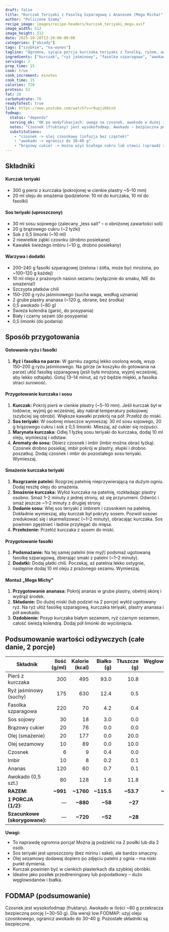 ```yaml
---
draft: false
title: "Kurczak Teriyaki z Fasolką Szparagową i Ananasem (Mega Micha)"
author: "Policzone Szamy"
recipe_image: images/recipe-headers/kurczak_teriyaki_mega.avif
image_width: 512
image_height: 512
date: 2025-10-28T13:20:00-00:00
categories: ["obiady"]
tags: ["szybkie", "na-wynos"]
tagline: "Ogromna, sycąca porcja kurczaka teriyaki z fasolką, ryżem, awokado i ananasem – prawdziwa Mega Micha Mocy!"
ingredients: ["kurczak", "ryż jaśminowy", "fasolka szparagowa", "awokado", "ananas", "sos sojowy", "olej sezamowy"]
servings: 2
prep_time: 15
cook: true
cook_increment: minutes
cook_time: 15
calories: 720
protein: 52
fat: 28
carbohydrate: 76
readyToTest: true
link: https://www.youtube.com/watch?v=r9upjiK0zxU
fodmap:
  status: "depends"
  serving_ok: "OK po modyfikacjach: uwaga na czosnek, awokado w dużej ilości"
  notes: "Czosnek (fruktany) jest wysokofodmap. Awokado – bezpieczna porcja ~30–50 g (tu połowa awokado to ~80 g, za dużo). Fasolka szparagowa, ananas (małe ilości), ryż, kurczak są niskofodmap. Imbir jest OK."
  substitutions:
    - "czosnek -> olej czosnkowy (infuzja bez cząstek)"
    - "awokado -> ogranicz do 30–40 g"
    - "brązowy cukier -> można użyć białego cukru lub stewii (sprawdź smak)"
---
```


## Składniki

#### Kurczak teriyaki
* 300 g piersi z kurczaka (pokrojonej w cienkie plastry ~5–10 mm)
* 20 ml oleju do smażenia (podzielone: 10 ml do kurczaka, 10 ml do fasolki)

#### Sos teriyaki (uproszczony)
* 30 ml sosu sojowego (zalecany „less salt" – o obniżonej zawartości soli)
* 20 g brązowego cukru (~2 łyżki)
* Sok z 0,5 limonki (~10 ml)
* 2 niewielkie ząbki czosnku (drobno posiekane)
* Kawałek świeżego imbiru (~10 g, drobno posiekany)

#### Warzywa i dodatki
* 200–240 g fasolki szparagowej (zielona i żółta, może być mrożona, po ~100–120 g każdej)
* 10 ml oleju z prażonych nasion sezamu (wyłącznie do smaku, NIE do smażenia!)
* Szczypta płatków chili
* 150–200 g ryżu jaśminowego (sucha waga, według uznania)
* 2 grube plastry ananasa (~120 g, obrane, bez środka)
* 0,5 awokado (~80 g)
* Świeża kolendra (garść, do posypania)
* Biały i czarny sezam (do posypania)
* 0,5 limonki (do podania)

## Sposób przygotowania

#### Gotowanie ryżu i fasolki
1. **Ryż i fasolka na parze:** W garnku zagotuj lekko osoloną wodę, wsyp 150–200 g ryżu jaśminowego. Na górze (w koszyku do gotowania na parze) ułóż fasolkę szparagową (jeśli była mrożona, wyjmij wcześniej, aby lekko odtajała). Gotuj 13–14 minut, aż ryż będzie miękki, a fasolka straci surowość.

#### Przygotowanie kurczaka i sosu
1. **Kurczak:** Pokrój pierś w cienkie plastry (~5–10 mm). Jeśli kurczak był w lodówce, wyjmij go wcześniej, aby nabrał temperatury pokojowej (szybciej się obrobi). Większe kawałki przekrój na pół. Przełóż do miski.
2. **Sos teriyaki:** W osobnej miseczce wymieszaj: 30 ml sosu sojowego, 20 g brązowego cukru i sok z 0,5 limonki. Mieszaj, aż cukier się rozpuści.
3. **Marynata kurczaka:** Odlej 1 łyżkę sosu teriyaki do kurczaka, dodaj 10 ml oleju, wymieszaj i odstaw.
4. **Aromaty do sosu:** Obierz czosnek i imbir (imbir można obrać łyżką). Czosnek drobno posiekaj, imbir pokrój w plastry, słupki i drobno poszatkuj. Dodaj czosnek i imbir do pozostałego sosu teriyaki. Wymieszaj.

#### Smażenie kurczaka teriyaki
1. **Rozgrzanie patelni:** Rozgrzej patelnię nieprzywierającą na dużym ogniu. Dodaj resztę oleju do smażenia.
2. **Smażenie kurczaka:** Wyłóż kurczaka na patelnię, rozkładając plastry osobno. Smaż 1–2 minuty z jednej strony, aż się przyrumieni. Odwróć i smaż jeszcze ~1–2 minuty z drugiej strony.
3. **Dodanie sosu:** Wlej sos teriyaki z imbirem i czosnkiem na patelnię. Dokładnie wymieszaj, aby kurczak był pokryty sosem. Pozwól sosowi zredukować się i skarmelizować (~1–2 minuty), obracając kurczaka. Sos powinien zgęstnieć i ładnie przylegać do mięsa.
4. **Przełożenie:** Przełóż kurczaka z sosem do miski.

#### Przygotowanie fasolki
1. **Podsmażanie:** Na tej samej patelni (nie myj!) podsmaż ugotowaną fasolkę szparagową, zbierając smaki z patelni (~1–2 minuty).
2. **Dodatki:** Dodaj płatki chili. Poczekaj, aż patelnia lekko ostygnie, następnie dodaj 10 ml oleju z prażonego sezamu. Wymieszaj.

#### Montaż „Mega Michy"
1. **Przygotowanie ananasa:** Pokrój ananas w grube plastry, obetnij skórę i wydrąż środek.
2. **Składanie:** Do dużej miski (lub podziel na 2 porcje) wyłóż ugotowany ryż. Na ryż ułóż fasolkę szparagową, kurczaka teriyaki, plastry ananasa i pół awokado.
3. **Ozdobienie:** Posyp kurczaka białym sezamem, ryż czarnym sezamem, całość świeżą kolendrą. Dodaj pół limonki do wyciśnięcia.

## Podsumowanie wartości odżywczych (całe danie, 2 porcje)

| Składnik                   | Ilość (g/ml) | Kalorie (kcal) | Białko (g) | Tłuszcze (g) | Węglowodany (g) |
|----------------------------|-------------:|---------------:|-----------:|-------------:|----------------:|
| Pierś z kurczaka           | 300          | 495            | 93.0       | 10.8         | 0.0             |
| Ryż jaśminowy (suchy)      | 175          | 630            | 12.4       | 0.5          | 138.3           |
| Fasolka szparagowa         | 220          | 70             | 4.2        | 0.4          | 13.2            |
| Sos sojowy                 | 30           | 18             | 3.0        | 0.0          | 3.0             |
| Brązowy cukier             | 20           | 76             | 0.0        | 0.0          | 19.6            |
| Olej (smażenie)            | 20           | 177            | 0.0        | 20.0         | 0.0             |
| Olej sezamowy              | 10           | 89             | 0.0        | 10.0         | 0.0             |
| Czosnek                    | 6            | 9              | 0.4        | 0.0          | 2.0             |
| Imbir                      | 10           | 8              | 0.2        | 0.1          | 1.8             |
| Ananas                     | 120          | 60             | 0.7        | 0.1          | 15.6            |
| Awokado (0,5 szt.)         | 80           | 128            | 1.6        | 11.8         | 6.8             |
| **RAZEM:**                 | **~991**     | **~1760**      | **~115.5** | **~53.7**    | **~200.3**      |
| **1 PORCJA (1/2):**        | —            | **~880**       | **~58**    | **~27**      | **~100**        |
| **Szacunkowe (skorygowane):** | —         | **~720**       | **~52**    | **~28**      | **~68**         |

**Uwagi:**
- To naprawdę ogromna porcja! Można ją podzielić na 2 posiłki lub dla 2 osób.
- Sos teriyaki jest uproszczony (bez mirinu i sake), ale bardzo smaczny.
- Olej sezamowy dodawaj dopiero po zdjęciu patelni z ognia – ma niski punkt dymienia.
- Kurczak powinien być w cienkich plasterkach dla szybkiej obróbki.
- Idealne jako posiłek przedtreningowy lub popodatkowy – dużo węglowodanów i białka.

## FODMAP (podsumowanie)
Czosnek jest wysokofodmap (fruktany). Awokado w ilości ~80 g przekracza bezpieczną porcję (~30–50 g). Dla wersji low FODMAP: użyj oleju czosnkowego, ogranicz awokado do 30–40 g. Pozostałe składniki są bezpieczne.
